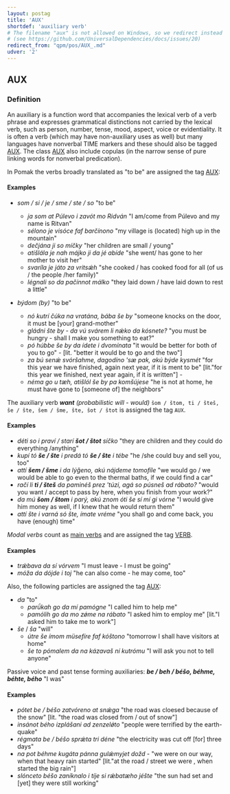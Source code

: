 ```yaml
---
layout: postag
title: 'AUX'
shortdef: 'auxiliary verb'
# The filename "aux" is not allowed on Windows, so we redirect instead
# (see https://github.com/UniversalDependencies/docs/issues/20)
redirect_from: "qpm/pos/AUX_.md"
udver: '2'
---
```


## AUX

### Definition

An auxiliary is a function word that accompanies the lexical verb of a verb phrase and expresses grammatical distinctions not carried 
by the lexical verb, such as person, number, tense, mood, aspect, voice or evidentiality.  It is often a verb (which may have non-auxiliary 
uses as well) but many languages have nonverbal TΙME markers and these should also be tagged [AUX](). The class [AUX]() also include copulas 
(in the narrow sense of pure linking words for nonverbal predication).

In Pomak the verbs broadly translated as "to be" are assigned the tag [AUX]():

#### Examples

- _som / si / je / sme / ste / so_ "to be"
    * _ja som at Púlevo i zavót mo Ridván_ "I am/come from Púlevo and my name is Ritvan"
    * _sélono je visóce faf barčínono_ "my village is (located) high up in the mountain"
    * _dečjána ji so míčky_ "her children are small / young"
    * _atišlála je nah májko ji da jé abíde_ "she went/ has gone to her mother to visit her"	
    * _svaríla je játo za vritsǽh_ "she cooked / has cooked food for all (of us / the people /her family)"
    * _légnali so da pačínnot málko_ "they laid down / have laid down to rest a little"
	
- _býdom (by)_ "to be"
    * _nó kutrí čúka na vratána, bába še by_ "someone knocks on the door, it must be [your] grand-mother"
    * _gládni šte by - da vú svárem li nǽko da kósnete?_ "you must be hungry - shall I make you something to eat?"
    * _pó húbbe še by da ídete i dvomínata_ "it would be better for both of you to go" - [lit. "better it would be to go and the two"] 
    * _za bú senǽ svóršahme, dagodíno 'sæ pak, akú býde kysmét_ "for this year we have finished, again next year, if it is ment to be" [lit."for this year we finished, next year again, if it is written"] - 
    * _néma go u tæh, atišlól še by pa komšújese_ "he is not at home, he must have gone to [someone of] the neighbors"

The auxiliary verb <i><b>want</b> (probabilistic will - would)</i> `šom / štom, ti / šteš, še / šte, šem / šme, šte, šot / štot` is assigned the tag
`AUX`.


#### Examples

* _déti so i praví / starí <b>šot / štot</b> síčko_ "they are children and they could do everything /anything"
* _kupí tó <b>še / šte</b> i predá tó <b>še / šte</b> i tébe_ "he /she could buy and sell you, too"
* _attí <b>šem / šme</b> i da lýǧeno, akú nájdeme tomofíle_ "we would go / we would be able to go even to the thermal baths, if we could find a car" 
* _račí li <b>ti / šteš</b> da paminéš prez 'túzi, agá so púsneš ad rábato?_ "would you want / accept to pass by here, when you finish from your work?" 
* _da mú <b>šom / štom</b> i parý, akú znom óti še sí mí gi vórne_ "I would give him money as well, if I knew that he would return them" 
* _attí šte i varná só šte, ímate vréme_ "you shall go and come back, you have (enough) time" 

_Modal verbs_ count as [main verbs](VERB.md) and are assigned the tag [VERB](VERB.md).

#### Examples

* _trǽbava da sí vórvem_ "I must leave - I must be going" 
* _móža da dójde i toj_ "he can also come - he may come, too" 

Also, the following particles are assigned the tag [AUX]():

- _da_ "to" 
    * _parǘkah go da mí pamógne_ "I called him to help me" 
    * _pamólih go da mo zǿme na rábato_ "I asked him to employ me" [lit."I asked him to take me to work"]  
- _še_ / _ša_ "will"
    * _útre še ímom müsefíre faf kóštono_ "tomorrow I shall have visitors at home"  
    * _še to pómalem da na kázavaš ní kutrómu_ "I will ask you not to tell anyone" 

Passive voice and past tense forming auxiliaries: _<b>be / beh / béšo, béhme, béhte, bého</b>_ "I was"

#### Examples

* _pótet be / béšo zatvóreno at snǽga_ "the road was cloesed because of the snow" [lit. "the road was closed from / out of snow"] 
* _insánot bého izplášani ad zenzelǿto_ "people were terrified by the earth-quake"  
* _régmata be / béšo sprǽta tri déne_ "the electricity was cut off [for] three days"  
* _na pot béhme kugáta pánna gulǽmyjet dožd_ - "we were on our way, when that heavy rain started" [lit."at the road / street we were , when started the big rain"]
* _slónceto béšo zaníknalo i tíje si rǽbatæho jéšte_ "the sun had set and [yet] they were still working" 

<!-- Interlanguage links updated So kvě 14 19:01:45 CEST 2022 -->
